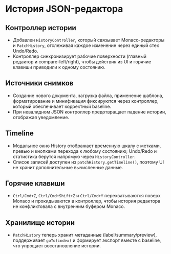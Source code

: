 # История JSON-редактора

## Контроллер истории
- Добавлен `HistoryController`, который связывает Monaco-редакторы и `PatchHistory`, отслеживая каждое изменение через единый стек Undo/Redo.
- Контроллер синхронизирует рабочие поверхности (главный редактор и compare-left/right), чтобы действия из UI и горячие клавиши приводили к одному состоянию.

## Источники снимков
- Создание нового документа, загрузка файла, применение шаблона, форматирование и минификация фиксируются через контроллер, который обеспечивает корректный baseline.
- При невалидном JSON контроллер предотвращает падение истории, отображая уведомление.

## Timeline
- Модальное окно History отображает временную шкалу с метками, превью и кнопками перехода к любому состоянию; Undo/Redo и статистика берутся напрямую через `HistoryController`.
- Список записей доступен из `patchHistory.getTimeline()`, поэтому UI не хранит дополнительные вычисленные данные.

## Горячие клавиши
- `Ctrl/Cmd+Z`, `Ctrl/Cmd+Shift+Z` и `Ctrl/Cmd+Y` перехватываются поверх Monaco и прокидываются в контроллер, чтобы история редактора не конфликтовала с внутренним буфером Monaco.

## Хранилище истории
- `PatchHistory` теперь хранит метаданные (label/summary/preview), поддерживает `goTo(index)` и формирует экспорт вместе с baseline, что упрощает восстановление истории.
